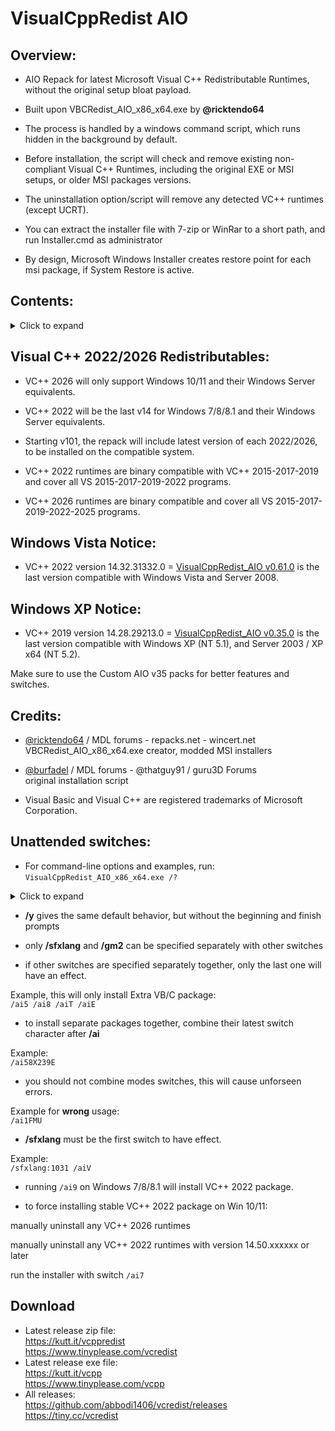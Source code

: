 # VisualCppRedist AIO

## Overview:

- AIO Repack for latest Microsoft Visual C++ Redistributable Runtimes, without the original setup bloat payload.

- Built upon VBCRedist_AIO_x86_x64.exe by **@ricktendo64**

- The process is handled by a windows command script, which runs hidden in the background by default.

- Before installation, the script will check and remove existing non-compliant Visual C++ Runtimes, including the original EXE or MSI setups, or older MSI packages versions.

- The uninstallation option/script will remove any detected VC++ runtimes (except UCRT).

- You can extract the installer file with 7-zip or WinRar to a short path, and run Installer.cmd as administrator

- By design, Microsoft Windows Installer creates restore point for each msi package, if System Restore is active.

## Contents:

<details><summary>Click to expand</summary>


- Visual C++ Redistributables (x86/x64)  
2005: 8.0.50727.6229  
2008: 9.0.30729.7523  
2010: 10.0.40219.473  
2012: 11.0.61135.400  
2013: 12.0.40664.0  
2022: Latest  
2026: Latest

- Visual Studio 2010 Tools for Office Runtime (x86/x64)  
10.0.60922

- Legacy Runtimes (x86)  
Visual C++ 2002: 7.0.9975.0  
Visual C++ 2003: 7.10.6119.0  
Visual Basic Runtimes  

- Universal CRT:  
a complementary part of VC++ 2022 redist.  
inbox component for Windows 10/11.  
delivered as an update for Windows Vista/7/8/8.1, either in Monthly Quality Rollup, KB3118401, or KB2999226.  
installed with VC++ 2019 redist for Windows XP.  
this repack will install KB3118401 if UCRT is not available.  
</details>

## Visual C++ 2022/2026 Redistributables:

- VC++ 2026 will only support Windows 10/11 and their Windows Server equivalents.

- VC++ 2022 will be the last v14 for Windows 7/8/8.1 and their Windows Server equivalents.

- Starting v101, the repack will include latest version of each 2022/2026, to be installed on the compatible system.

- VC++ 2022 runtimes are binary compatible with VC++ 2015-2017-2019 and cover all VS 2015-2017-2019-2022 programs.

- VC++ 2026 runtimes are binary compatible and cover all VS 2015-2017-2019-2022-2025 programs.

## Windows Vista Notice:

* VC++ 2022 version 14.32.31332.0 = [VisualCppRedist_AIO v0.61.0](https://github.com/abbodi1406/vcredist/releases/tag/v0.61.0) is the last version compatible with Windows Vista and Server 2008.

## Windows XP Notice:

* VC++ 2019 version 14.28.29213.0 = [VisualCppRedist_AIO v0.35.0](https://github.com/abbodi1406/vcredist/releases/tag/v0.35.0) is the last version compatible with Windows XP (NT 5.1), and Server 2003 / XP x64 (NT 5.2).

Make sure to use the Custom AIO v35 packs for better features and switches.

## Credits:

- [@ricktendo64](https://forums.mydigitallife.net/members/28038/) / MDL forums - repacks.net - wincert.net  
VBCRedist_AIO_x86_x64.exe creator,  modded MSI installers

- [@burfadel](https://forums.mydigitallife.net/members/84828/) / MDL forums - @thatguy91 / guru3D Forums  
original installation script

- Visual Basic and Visual C++ are registered trademarks of Microsoft Corporation.

## Unattended switches:

- For command-line options and examples, run:  
`VisualCppRedist_AIO_x86_x64.exe /?`

<details><summary>Click to expand</summary>


```
Usage:  
VisualCppRedist_AIO_x86_x64.exe [switches]

All switches are optional, case-sensitive.

/y  
Passive mode, shows progress. *All* Runtime packages are installed.

/ai  
Quiet mode, no output shown. *All* Runtime packages are installed.

/aiA  
Quiet mode. *All* Runtime packages are installed, and hide ARP entries.

/ai5  
Quiet mode. *Only* 2005 package is installed.

/ai8  
Quiet mode. *Only* 2008 package is installed.

/aiX  
Quiet mode. *Only* 2010 package is installed.

/ai2  
Quiet mode. *Only* 2012 package is installed.

/ai3  
Quiet mode. *Only* 2013 package is installed.

/ai7  
Quiet mode. *Only* 2022 package is installed.

/ai9  
Quiet mode. *Only* 2026 package is installed for Win 10/11.

/aiT  
Quiet mode. *Only* VSTOR 2010 package is installed.

/aiE  
Quiet mode. *Only* Extra VB/C package is installed. 
 
/aiB  
Quiet mode. *Only* Extra VB package is installed.

/aiC  
Quiet mode. *Only* Extra VC package is installed.

/aiV  
Quiet mode. *Only* VC++ packages are installed.

/aiM  
Manual Install mode, shows installation script with prompt.

/aiR  
Auto Uninstall mode, remove all detected runtimes.

/aiD  
Debug mode, create VCpp_debug.log without installing/uninstalling any package.

/aiP  
Manual Hide or Show Runtimes entries in Add/Remove Programs panel.

/ai1  
Update mode. Only already installed packages are updated.

/aiF  
Repair mode. Only already installed packages are reinstalled or updated.

/gm2  
Optional switch to disable extraction dialog for all other switches.

/sfxlang:  
Set the program display language, if possible. Example: /sfxlang:1031

/h | /?  
Display this help.
```
```
Examples:

Automatically install all packages and display progress:  
VisualCppRedist_AIO_x86_x64.exe /y

Silently install all packages and display no progress:  
VisualCppRedist_AIO_x86_x64.exe /ai /gm2

Silently install 2022/2026 package:  
VisualCppRedist_AIO_x86_x64.exe /ai9 /gm2

Silently install 2010/2012/2013 and Extra VB/C packages:  
VisualCppRedist_AIO_x86_x64.exe /aiX23E

Silently install all packages and hide ARP entries:  
VisualCppRedist_AIO_x86_x64.exe /aiA /gm2

Only update already installed packages:  
VisualCppRedist_AIO_x86_x64.exe /ai1
```
</details>

- **/y** gives the same default behavior, but without the beginning and finish prompts  

- only **/sfxlang** and **/gm2** can be specified separately with other switches

- if other switches are specified separately together, only the last one will have an effect.

Example, this will only install Extra VB/C package:  
`/ai5 /ai8 /aiT /aiE`

- to install separate packages together, combine their latest switch character after **/ai**

Example:  
`/ai58X239E`

- you should not combine modes switches, this will cause unforseen errors.

Example for **wrong** usage:  
`/ai1FMU`

- **/sfxlang** must be the first switch to have effect.

Example:  
`/sfxlang:1031 /aiV`

- running `/ai9` on Windows 7/8/8.1 will install VC++ 2022 package.

- to force installing stable VC++ 2022 package on Win 10/11:

manually uninstall any VC++ 2026 runtimes

manually uninstall any VC++ 2022 runtimes with version 14.50.xxxxxx or later

run the installer with switch `/ai7`

## Download

- Latest release zip file:  
https://kutt.it/vcppredist  
https://www.tinyplease.com/vcredist
- Latest release exe file:  
https://kutt.it/vcpp  
https://www.tinyplease.com/vcpp
- All releases:  
https://github.com/abbodi1406/vcredist/releases  
https://tiny.cc/vcredist
